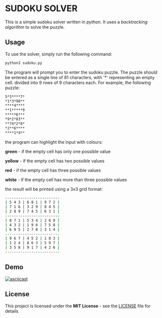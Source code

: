 # SUDOKU SOLVER

This is a simple sudoku solver written in _python_. It uses a _backtracking algorithm_ to solve the puzzle.

## Usage

To use the solver, simply run the following command:

```bash
python3 sudoku.py
```

The program will prompt you to enter the sudoku puzzle. 
The puzzle should be entered as a single line of 81 characters, with '*' representing an empty cell. 
divided into 9 rows of 9 characters each.
For example, the following puzzle:

```bash
5*3****7*
*1*3*98**
****4****
**1*****9
*****6***
*9*2*83**
**74*2*8*
*2**6****
****1*4**
```

the program can highlight the input with colours:

**green** - if the empty cell has only one possible value

**yellow** - if the empty cell has two possible values

**red** - if the empty cell has three possible values

**white** - if the empty cell has more than three possible values

the result will be printed using a 3x3 grid format:
```bash
-------------------------
| 5 4 3 | 6 8 1 | 9 7 2 |
| 7 1 6 | 3 2 9 | 8 4 5 |
| 2 8 9 | 7 4 5 | 6 3 1 |
-------------------------
| 8 7 1 | 5 3 4 | 2 6 9 |
| 4 3 2 | 1 9 6 | 7 5 8 |
| 6 9 5 | 2 7 8 | 3 1 4 |
-------------------------
| 9 6 7 | 4 5 2 | 1 8 3 |
| 1 2 4 | 8 6 3 | 5 9 7 |
| 3 5 8 | 9 1 7 | 4 2 6 |
-------------------------
```

## Demo

[![asciicast](https://asciinema.org/a/W08IQQ9Ty4mLNJXBmqbYTiBuj.svg)](https://asciinema.org/a/W08IQQ9Ty4mLNJXBmqbYTiBuj)


## License

This project is licensed under the **MIT License** - see the [LICENSE](LICENSE) file for details


